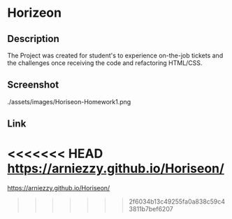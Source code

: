 # Horizeon

## Description
The Project was created for student's to experience on-the-job tickets and the challenges once receiving the code and refactoring HTML/CSS. 

## Screenshot
./assets/images/Horiseon-Homework1.png

## Link
<<<<<<< HEAD
https://arniezzy.github.io/Horiseon/
=======
https://arniezzy.github.io/Horiseon/
>>>>>>> 2f6034b13c49255fa0a838c59c43811b7bef6207
